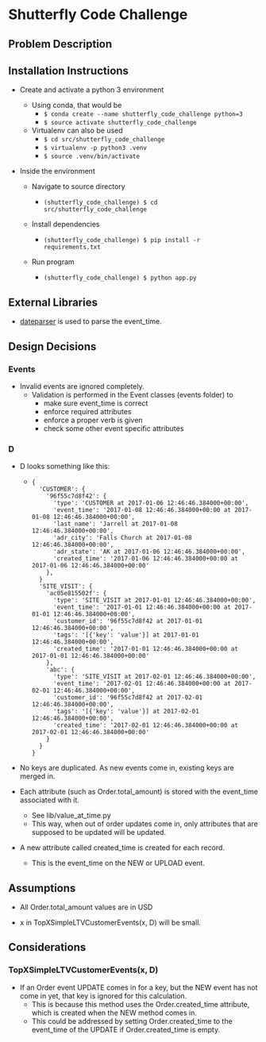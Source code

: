 Shutterfly Code Challenge
=========================

Problem Description
-------------------

Installation Instructions
-------------------------

* Create and activate a python 3 environment
  * Using conda, that would be
    * `$ conda create --name shutterfly_code_challenge python=3`
    * `$ source activate shutterfly_code_challenge`
  * Virtualenv can also be used
    * `$ cd src/shutterfly_code_challenge`
    * `$ virtualenv -p python3 .venv`
    * `$ source .venv/bin/activate`

* Inside the environment

  * Navigate to source directory
    * `(shutterfly_code_challenge) $ cd src/shutterfly_code_challenge`

  * Install dependencies
    * `(shutterfly_code_challenge) $ pip install -r requirements.txt`

  * Run program
    * `(shutterfly_code_challenge) $ python app.py`

External Libraries
------------------

* [dateparser](https://pypi.python.org/pypi/dateparser) is used to parse the event_time.

Design Decisions
----------------

### Events

* Invalid events are ignored completely.
  * Validation is performed in the Event classes (events folder) to
    * make sure event_time is correct
    * enforce required attributes
    * enforce a proper verb is given
    * check some other event specific attributes

### D

* D looks something like this:
  * ```
    {
      'CUSTOMER': {
        '96f55c7d8f42': {
          'type': 'CUSTOMER at 2017-01-06 12:46:46.384000+00:00',
          'event_time': '2017-01-08 12:46:46.384000+00:00 at 2017-01-08 12:46:46.384000+00:00',
          'last_name': 'Jarrell at 2017-01-08 12:46:46.384000+00:00',
          'adr_city': 'Falls Church at 2017-01-08 12:46:46.384000+00:00',
          'adr_state': 'AK at 2017-01-06 12:46:46.384000+00:00',
          'created_time': '2017-01-06 12:46:46.384000+00:00 at 2017-01-06 12:46:46.384000+00:00'
        },
      }
      'SITE_VISIT': {
        'ac05e815502f': {
          'type': 'SITE_VISIT at 2017-01-01 12:46:46.384000+00:00',
          'event_time': '2017-01-01 12:46:46.384000+00:00 at 2017-01-01 12:46:46.384000+00:00',
          'customer_id': '96f55c7d8f42 at 2017-01-01 12:46:46.384000+00:00',
          'tags': '[{'key': 'value'}] at 2017-01-01 12:46:46.384000+00:00',
          'created_time': '2017-01-01 12:46:46.384000+00:00 at 2017-01-01 12:46:46.384000+00:00'
        },
        'abc': {
          'type': 'SITE_VISIT at 2017-02-01 12:46:46.384000+00:00',
          'event_time': '2017-02-01 12:46:46.384000+00:00 at 2017-02-01 12:46:46.384000+00:00',
          'customer_id': '96f55c7d8f42 at 2017-02-01 12:46:46.384000+00:00',
          'tags': '[{'key': 'value'}] at 2017-02-01 12:46:46.384000+00:00',
          'created_time': '2017-02-01 12:46:46.384000+00:00 at 2017-02-01 12:46:46.384000+00:00'
        }
      }
    }
    ```

* No keys are duplicated. As new events come in, existing keys are merged in.

* Each attribute (such as Order.total_amount) is stored with the event_time associated with it.
  * See lib/value_at_time.py
  * This way, when out of order updates come in, only attributes that are supposed
    to be updated will be updated.

* A new attribute called created_time is created for each record.
  * This is the event_time on the NEW or UPLOAD event.

Assumptions
-----------

* All Order.total_amount values are in USD

* x in TopXSimpleLTVCustomerEvents(x, D) will be small.

Considerations
--------------

### TopXSimpleLTVCustomerEvents(x, D)

* If an Order event UPDATE comes in for a key, but the NEW event has not come in
  yet, that key is ignored for this calculation.
  * This is because this method uses the Order.created_time attribute, which is
    created when the NEW method comes in.
  * This could be addressed by setting Order.created_time to the event_time of
    the UPDATE if Order.created_time is empty.
